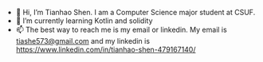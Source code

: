 - 👋 Hi, I’m Tianhao Shen. I am a Computer Science major student at CSUF. 
- 🌱 I’m currently learning Kotlin and solidity
- 📫 The best way to reach me is my email or linkedin. My email is tiashe573@gmail.com and my linkedin is https://www.linkedin.com/in/tianhao-shen-479167140/

<!---
tiashe573/tiashe573 is a ✨ special ✨ repository because its `README.md` (this file) appears on your GitHub profile.
You can click the Preview link to take a look at your changes.
--->
